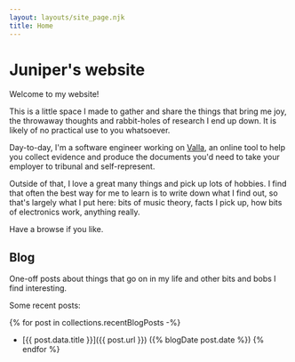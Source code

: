 ```yaml
---
layout: layouts/site_page.njk
title: Home
---
```


# Juniper's website
Welcome to my website!

This is a little space I made to gather and share the things that bring me joy, the throwaway thoughts and rabbit-holes of research I end up down. It is likely of no practical use to you whatsoever.

Day-to-day, I'm a software engineer working on [Valla](https://valla.uk/), an online tool to help you collect evidence and produce the documents you'd need to take your employer to tribunal and self-represent.

Outside of that, I love a great many things and pick up lots of hobbies. I find that often the best way for me to learn is to write down what I find out, so that's largely what I put here: bits of music theory, facts I pick up, how bits of electronics work, anything really.

Have a browse if you like.

## Blog

One-off posts about things that go on in my life and other bits and bobs I find interesting.

Some recent posts:

{% for post in collections.recentBlogPosts -%}
- [{{ post.data.title }}]({{ post.url }}) ({% blogDate post.date %})
{% endfor %}